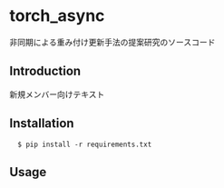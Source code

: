 # torch_async
非同期による重み付け更新手法の提案研究のソースコード

## Introduction
新規メンバー向けテキスト

## Installation
```
  $ pip install -r requirements.txt
```

## Usage
```
```
